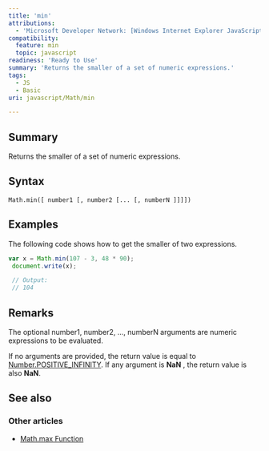 ```yaml
---
title: 'min'
attributions:
  - 'Microsoft Developer Network: [Windows Internet Explorer JavaScript reference Article](http://msdn.microsoft.com/en-us/library/ie/yek4tbz0%28v=vs.94%29.aspx)'
compatibility:
  feature: min
  topic: javascript
readiness: 'Ready to Use'
summary: 'Returns the smaller of a set of numeric expressions.'
tags:
  - JS
  - Basic
uri: javascript/Math/min

---
```

## Summary

Returns the smaller of a set of numeric expressions.

## Syntax

    Math.min([ number1 [, number2 [... [, numberN ]]]])

## Examples

The following code shows how to get the smaller of two expressions.

``` js
var x = Math.min(107 - 3, 48 * 90);
 document.write(x);

 // Output:
 // 104
```

## Remarks

The optional number1, number2, ..., numberN arguments are numeric expressions to be evaluated.

If no arguments are provided, the return value is equal to [Number.POSITIVE\_INFINITY](/javascript/Number/constants). If any argument is **NaN** , the return value is also **NaN**.

## See also

### Other articles

-   [Math.max Function](/javascript/Math/max)

